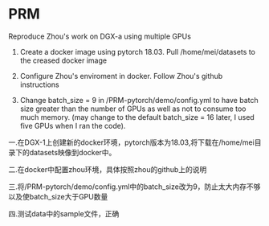 # PRM
Reproduce Zhou's work on DGX-a using multiple GPUs

1. Create a docker image using pytorch 18.03. Pull /home/mei/datasets to the creased docker image

2. Configure Zhou's enviroment in docker. Follow Zhou's github instructions

3. Change batch_size = 9 in /PRM-pytorch/demo/config.yml to have batch size greater than the number of GPUs as well as not to consume too much memory. (may change to the default batch_size = 16 later, I used five GPUs when I ran the code).




一.在DGX-1上创建新的docker环境，pytorch版本为18.03,将下载在/home/mei目录下的datasets映像到docker中。

二.在docker中配置zhou环境，具体按照zhou的github上的说明

三.将/PRM-pytorch/demo/config.yml中的batch_size改为9，防止太大内存不够以及使batch_size大于GPU数量

四.测试data中的sample文件，正确

